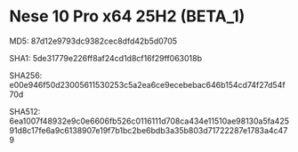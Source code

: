 # Nese 10 Pro x64 25H2 (BETA_1)

MD5: 87d12e9793dc9382cec8dfd42b5d0705

SHA1: 5de31779e226ff8af24cd1d8cf16f29ff063018b

SHA256: e00e946f50d23005611530253c5a2ea6ce9ecebebac646b154cd74f27d54f70d

SHA512: 6ea1007f48932e9c0e6606fb526c0116111d708ca434e11510ae98130a5fa42591d8c17fe6a9c6138907e19f7b1bc2be6bdb3a35b803d71722287e1783a4c479
